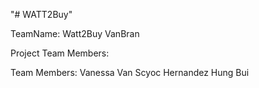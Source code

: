 "# WATT2Buy" 

TeamName: Watt2Buy
VanBran

Project Team Members:

Team Members:
Vanessa Van Scyoc Hernandez
Hung Bui
